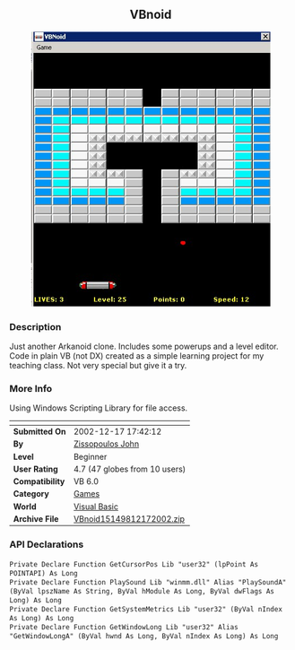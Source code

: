 ﻿<div align="center">

## VBnoid

<img src="PIC200212171747262877.jpg">
</div>

### Description

Just another Arkanoid clone. Includes some powerups and a level editor. Code in plain VB (not DX) created as a simple learning project for my teaching class. Not very special but give it a try.
 
### More Info
 
Using Windows Scripting Library for file access.


<span>             |<span>
---                |---
**Submitted On**   |2002-12-17 17:42:12
**By**             |[Zissopoulos John](https://github.com/Planet-Source-Code/PSCIndex/blob/master/ByAuthor/zissopoulos-john.md)
**Level**          |Beginner
**User Rating**    |4.7 (47 globes from 10 users)
**Compatibility**  |VB 6\.0
**Category**       |[Games](https://github.com/Planet-Source-Code/PSCIndex/blob/master/ByCategory/games__1-38.md)
**World**          |[Visual Basic](https://github.com/Planet-Source-Code/PSCIndex/blob/master/ByWorld/visual-basic.md)
**Archive File**   |[VBnoid15149812172002\.zip](https://github.com/Planet-Source-Code/zissopoulos-john-vbnoid__1-41668/archive/master.zip)

### API Declarations

```
Private Declare Function GetCursorPos Lib "user32" (lpPoint As POINTAPI) As Long
Private Declare Function PlaySound Lib "winmm.dll" Alias "PlaySoundA" (ByVal lpszName As String, ByVal hModule As Long, ByVal dwFlags As Long) As Long
Private Declare Function GetSystemMetrics Lib "user32" (ByVal nIndex As Long) As Long
Private Declare Function GetWindowLong Lib "user32" Alias "GetWindowLongA" (ByVal hwnd As Long, ByVal nIndex As Long) As Long
```





